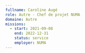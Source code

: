 ```yaml
---
fullname: Caroline Augé
role: Autre - Chef de projet NUMA
domaine: Autre
missions:
  - start: 2021-09-08
    end: 2022-12-31
    status: service
    employer: NUMA
---
```


